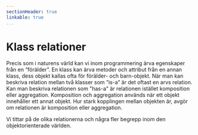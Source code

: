 ```yaml
---
sectionHeader: true
linkable: true
...
```

Klass relationer
=======================

Precis som i naturens värld kan vi inom programmering ärva egenskaper från en “förälder”. En klass kan ärva metoder och attribut från en annan klass, dess objekt kallas ofta för förälder- och barn-objekt. När man kan beskriva relation mellan två klasser som “is-a” är det oftast en arvs relation. Kan man beskriva relationen som "has-a" är relationen istället komposition eller aggregation. Komposition och aggregation används när ett objekt innehåller ett annat objekt. Hur stark kopplingen mellan objekten är, avgör om relationen är komposition eller aggregation. 

Vi tittar på de olika relationerna och några fler begrepp inom den objektorienterade världen.
